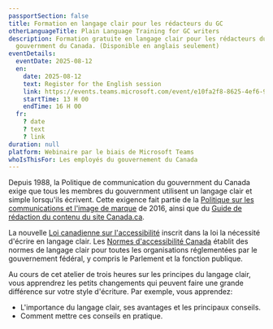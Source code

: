 ```yaml
---
passportSection: false
title: Formation en langage clair pour les rédacteurs du GC
otherLanguageTitle: Plain Language Training for GC writers
description: Formation gratuite en langage clair pour les rédacteurs du
  gouvernment du Canada. (Disponible en anglais seulement)
eventDetails:
  eventDate: 2025-08-12
  en:
    date: 2025-08-12
    text: Register for the English session
    link: https://events.teams.microsoft.com/event/e10fa2f8-8625-4ef6-97d6-a79e7e104784@d05bc194-94bf-4ad6-ae2e-1db0f2e38f5e
    startTime: 13 H 00
    endTime: 16 H 00
  fr:
    ? date
    ? text
    ? link
duration: null
platform: Webinaire par le biais de Microsoft Teams
whoIsThisFor: Les employés du gouvernement du Canada
---
```

Depuis 1988, la Politique de communication du gouvernment du Canada exige que tous les membres du gouvernment utilisent un langage clair et simple lorsqu'ils écrivent. Cette exigence fait partie de la [Politique sur les communications et l'image de marque](https://www.tbs-sct.canada.ca/pol/doc-fra.aspx?id=30683) de 2016, ainsi que du [Guide de rédaction du contenu du site Canada.ca](https://conception.canada.ca/guide-redaction/).

La nouvelle [Loi canadienne sur l'accessibilité](https://laws.justice.gc.ca/fra/lois/a-0.6/page-2.html) inscrit dans la loi la nécessité d'écrire en langage clair. Les [Normes d'accessibilité Canada](https://accessibilite.canada.ca/) établit des normes de langage clair pour toutes les organisations réglementées par le gouvernement fédéral, y compris le Parlement et la fonction publique.

Au cours de cet atelier de trois heures sur les principes du langage clair, vous apprendrez les petits changements qui peuvent faire une grande différence sur votre style d'écriture. Par exemple, vous apprendez:

* L'importance du langage clair, ses avantages et les principaux conseils.
* Comment mettre ces conseils en pratique.
